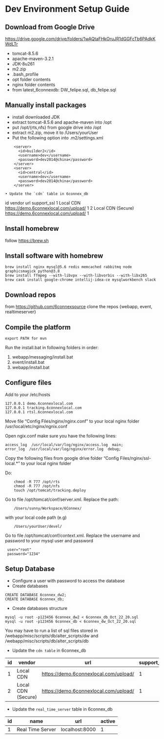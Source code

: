 # Dev Environment Setup Guide

## Download from Google Drive 

https://drive.google.com/drive/folders/1wAQtaFHkOruJR1dGGFcTb6PAdkKWdLTr

* tomcat-8.5.6
* apache-maven-3.2.1
* JDK-8u261 
* m2.zip
* .bash_profile
* opt folder contents
* nginx folder contents
* from latest_6connexdb: DW_felipe.sql, db_felipe.sql

## Manually install packages

* install downloaded JDK 
* extract tomcat-8.5.6 and apache-maven into /opt
* put /opt/{rts,nfs} from google drive into /opt
* extract m2.zip, move it to /Users/yourUser
* Put the following option into .m2/settings.xml

```
    <server>
      <id>builder2</id>
      <username>dev</username>
      <password>dev2014@china</password>
    </server>
    <server>
      <id>central</id>
      <username>dev</username>
      <password>dev2014@china</password>
    </server>
```
    • Update the `cdn` table in 6connex_db
            
id
vendor
             url
support_ssl
1
Local CDN
https://demo.6connexlocal.com/upload/
1
2
Local CDN (Secure)
https://demo.6connexlocal.com/upload/
1

## Install homebrew 

follow https://brew.sh

## Install software with homebrew

    brew install nginx mysql@5.6 redis memcached rabbitmq node graphicsmagick python@3.8
    brew install ffmpeg --with-libvpx --with-libvorbis --with-libx265
    brew cask install google-chrome intellij-idea-ce mysqlworkbench slack

## Download repos

from https://github.com/6connexsource
clone the repos {webapp, event, realtimeserver}

## Compile the platform

    export PATH for mvn

Run the install.bat in following folders in order:

1. webapp/messaging/install.bat
2. event/install.bat
3. webapp/install.bat
    
## Configure files

Add to your /etc/hosts 

```
127.0.0.1 demo.6connexlocal.com
127.0.0.1 tracking.6connexlocal.com
127.0.0.1 rtsl.6connexlocal.com
```

Move file “Config Files/nginx/nginx.conf” to your local nginx folder /usr/local/etc/nginx/ngnix.conf

Open ngix.conf make sure you have the following lines:

```
access_log  /usr/local/var/log/nginx/access.log  main;
error_log  /usr/local/var/log/nginx/error.log  debug;
```

Copy the following files from google drive folder “Config Files/nginx/ssl-local.*” to your local nginx folder
    
Do:
```
    chmod -R 777 /opt/rts
    chmod -R 777 /opt/nfs
    touch /opt/tomcat/tracking.deploy
```  
  
Go to file /opt/tomcat/conf/server.xml. Replace the path:
```
    /Users/sunny/Workspace/6Connex/
```
with your local code path (e.g)
```
    /Users/yourUser/devel/ 
```

Go to file /opt/tomcat/conf/context.xml. Replace the username and password to your mysql user and password
```
 user="root"
 password="1234"
```

## Setup Database

* Configure a user with password to access the database
* Create databases

```
CREATE DATABASE 6connex_dw2; 
CREATE DATABASE 6connex_db;
```

* Create databases structure

```
mysql -u root -p123456 6connex_dw2 < 6connex_db_Oct_22_20.sql
mysql -u root -p123456 6connex_db < 6connex_dw_Oct_22_20.sql
```
     
You may have to run a list of sql files stored in /webapp/misc/scripts/db/alter_scripts/dw and /webapp/misc/scripts/db/alter_scripts/db

* Update the `cdn table` in 6connex_db
            
| id | vendor | url | support_ssl |
|----|--------|-----|-------------|
| 1  | Local CDN | https://demo.6connexlocal.com/upload/ | 1 |
| 2  |Local CDN (Secure) | https://demo.6connexlocal.com/upload/ | 1 |


* Update the `real_time_server` table in 6connex_db

| id | name | url | active |
|----|--------|-----|-------------|
| 1  | Real Time Server | localhost:8000 | 1 |

